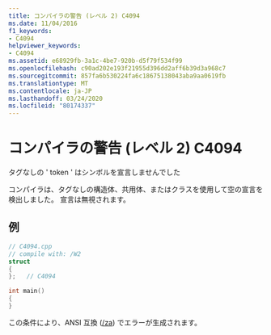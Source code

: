 ```yaml
---
title: コンパイラの警告 (レベル 2) C4094
ms.date: 11/04/2016
f1_keywords:
- C4094
helpviewer_keywords:
- C4094
ms.assetid: e68929fb-3a1c-4be7-920b-d5f79f534f99
ms.openlocfilehash: c90ad202e193f21955d396dd2aff6b39d3a968c7
ms.sourcegitcommit: 857fa6b530224fa6c18675138043aba9aa0619fb
ms.translationtype: MT
ms.contentlocale: ja-JP
ms.lasthandoff: 03/24/2020
ms.locfileid: "80174337"
---
```

# <a name="compiler-warning-level-2-c4094"></a>コンパイラの警告 (レベル 2) C4094

タグなしの ' token ' はシンボルを宣言しませんでした

コンパイラは、タグなしの構造体、共用体、またはクラスを使用して空の宣言を検出しました。 宣言は無視されます。

## <a name="example"></a>例

```cpp
// C4094.cpp
// compile with: /W2
struct
{
};   // C4094

int main()
{
}
```

この条件により、ANSI 互換 ([/za](../../build/reference/za-ze-disable-language-extensions.md)) でエラーが生成されます。
